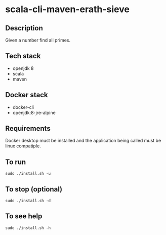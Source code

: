 # scala-cli-maven-erath-sieve

## Description
Given a number find all primes.

## Tech stack
- openjdk 8
- scala
- maven

## Docker stack
- docker-cli
- openjdk:8-jre-alpine

## Requirements
Docker desktop must be installed and the application
being called must be linux compatiple.

## To run
`sudo ./install.sh -u`

## To stop (optional)
`sudo ./install.sh -d`

## To see help
`sudo ./install.sh -h`
